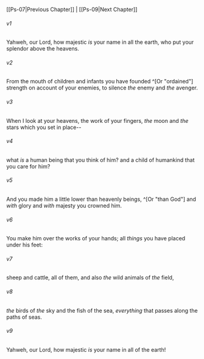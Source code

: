 ﻿---
aliases:
  - Psalms 8
---

[[Ps-07|Previous Chapter]] | [[Ps-09|Next Chapter]]

###### v1
Yahweh, our Lord, how majestic _is_ your name in all the earth,
who put your splendor above the heavens.

###### v2
From the mouth of children and infants you have founded ^[Or "ordained"] strength
on account of your enemies,
to silence _the_ enemy and _the_ avenger.

###### v3
When I look at your heavens, the work of your fingers,
_the_ moon and _the_ stars which you set in place--

###### v4
what _is_ a human being that you think of him?
and a child of humankind that you care for him?

###### v5
And you made him a little lower than heavenly beings, ^[Or "than God"]
and _with_ glory and _with_ majesty you crowned him.

###### v6
You make him over the works of your hands;
all _things_ you have placed under his feet:

###### v7
sheep and cattle, all of them,
and also _the_ wild animals of _the_ field,

###### v8
_the_ birds of _the_ sky and the fish of the sea,
_everything_ that passes along the paths of seas.

###### v9
Yahweh, our Lord,
how majestic _is_ your name in all of the earth!